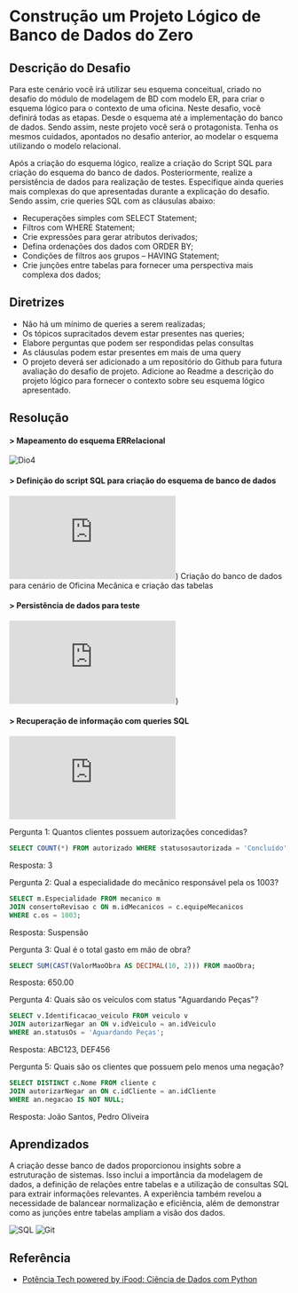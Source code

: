 # Construção um Projeto Lógico de Banco de Dados do Zero

## Descrição do Desafio
Para este cenário você irá utilizar seu esquema conceitual, criado no desafio do módulo de modelagem de BD com modelo ER, para criar o esquema lógico para o contexto de uma oficina. Neste desafio, você definirá todas as etapas. Desde o esquema até a implementação do banco de dados. Sendo assim, neste projeto você será o protagonista. Tenha os mesmos cuidados, apontados no desafio anterior, ao modelar o esquema utilizando o modelo relacional.

Após a criação do esquema lógico, realize a criação do Script SQL para criação do esquema do banco de dados. Posteriormente, realize a persistência de dados para realização de testes. Especifique ainda queries mais complexas do que apresentadas durante a explicação do desafio. Sendo assim, crie queries SQL com as cláusulas abaixo:

 - Recuperações simples com SELECT Statement;
 - Filtros com WHERE Statement;
 - Crie expressões para gerar atributos derivados;
 - Defina ordenações dos dados com ORDER BY;
 - Condições de filtros aos grupos – HAVING Statement;
 - Crie junções entre tabelas para fornecer uma perspectiva mais complexa dos dados;

## Diretrizes
 - Não há um mínimo de queries a serem realizadas;
 - Os tópicos supracitados devem estar presentes nas queries;
 - Elabore perguntas que podem ser respondidas pelas consultas
 - As cláusulas podem estar presentes em mais de uma query
 - O projeto deverá ser adicionado a um repositório do Github para futura avaliação do desafio de projeto. Adicione ao Readme a descrição do projeto lógico para fornecer o contexto sobre seu esquema lógico apresentado.

## Resolução

#### > Mapeamento do esquema ERRelacional
![Dio4](https://github.com/oiRudy/desafio_dio_4_BD/assets/139499341/d93c2ad8-ce35-48ea-9e64-70cc092183de)

#### > Definição do script SQL para criação do esquema de banco de dados
![script SQL DDL](https://github.com/oiRudy/desafio_dio_4_BD/blob/main/oficina_mecanica.sql))
Criação do banco de dados para cenário de Oficina Mecânica e criação das tabelas 

#### > Persistência de dados para teste
![script SQL DML](https://github.com/oiRudy/desafio_dio_4_BD/blob/main/inserts_oficina_mecanica.sql))

#### > Recuperação de informação com queries SQL
![script SQL DQL](https://github.com/oiRudy/desafio_dio_4_BD/blob/main/querys_oficina_mecanica.sql)

Pergunta 1: Quantos clientes possuem autorizações concedidas?
```sql
SELECT COUNT(*) FROM autorizado WHERE statusosautorizada = 'Concluído';
```
Resposta: 3

Pergunta 2: Qual a especialidade do mecânico responsável pela os 1003?
```sql
SELECT m.Especialidade FROM mecanico m
JOIN consertoRevisao c ON m.idMecanicos = c.equipeMecanicos
WHERE c.os = 1003;
```
Resposta: Suspensão

Pergunta 3: Qual é o total gasto em mão de obra?
```sql
SELECT SUM(CAST(ValorMaoObra AS DECIMAL(10, 2))) FROM maoObra;
```
Resposta: 650.00

Pergunta 4: Quais são os veículos com status "Aguardando Peças"?
```sql
SELECT v.Identificacao_veiculo FROM veiculo v
JOIN autorizarNegar an ON v.idVeiculo = an.idVeiculo
WHERE an.statusOs = 'Aguardando Peças';
```
Resposta: ABC123, DEF456

Pergunta 5: Quais são os clientes que possuem pelo menos uma negação?
```sql
SELECT DISTINCT c.Nome FROM cliente c
JOIN autorizarNegar an ON c.idCliente = an.idCliente
WHERE an.negacao IS NOT NULL;
```
Resposta: João Santos, Pedro Oliveira

## Aprendizados

A criação desse banco de dados proporcionou insights sobre a estruturação de sistemas. Isso inclui a importância da modelagem de dados, a definição de relações entre tabelas e a utilização de consultas SQL para extrair informações relevantes. A experiência também revelou a necessidade de balancear normalização e eficiência, além de demonstrar como as junções entre tabelas ampliam a visão dos dados. 

![SQL](https://img.shields.io/badge/MySQL-005C84?style=for-the-badge&logo=mysql&logoColor=white) 
![Git](https://img.shields.io/badge/Git-000?style=for-the-badge&logo=git&logoColor=E94D5F) 

## Referência

 - [Potência Tech powered by iFood: Ciência de Dados com Python](https://web.dio.me/track/potencia-tech-powered-ifood-ciencias-de-dados-com-python)
